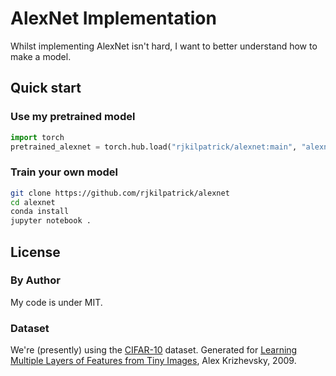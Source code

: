 # AlexNet Implementation

Whilst implementing AlexNet isn't hard, I want to better understand how to make a model.

## Quick start

### Use my pretrained model

```python
import torch
pretrained_alexnet = torch.hub.load("rjkilpatrick/alexnet:main", "alexnet", pretrained=True)
```

### Train your own model

```bash
git clone https://github.com/rjkilpatrick/alexnet
cd alexnet
conda install
jupyter notebook .
```

## License

### By Author

My code is under MIT.

### Dataset

We're (presently) using the [CIFAR-10](https://www.cs.toronto.edu/~kriz/cifar.html) dataset.
Generated for [Learning Multiple Layers of Features from Tiny Images](https://www.cs.toronto.edu/~kriz/learning-features-2009-TR.pdf), Alex Krizhevsky, 2009.
